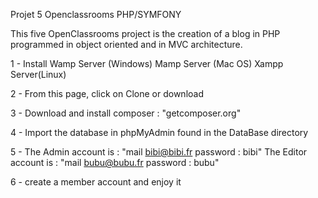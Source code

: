 Projet 5 Openclassrooms PHP/SYMFONY

This five OpenClassrooms project is the creation of a blog in PHP programmed in object oriented and in MVC architecture.

1 - Install Wamp Server (Windows)
            Mamp Server (Mac OS)
            Xampp Server(Linux)

2 - From this page, click on Clone or download

3 - Download and install composer : "getcomposer.org"

4 - Import the database in phpMyAdmin found in the DataBase directory

5 - The Admin account is : "mail bibi@bibi.fr password : bibi"
    The Editor account is : "mail bubu@bubu.fr password : bubu"

6 - create a member account and enjoy it
